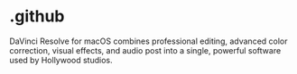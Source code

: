 # .github
DaVinci Resolve for macOS combines professional editing, advanced color correction, visual effects, and audio post into a single, powerful software used by Hollywood studios.
